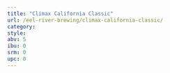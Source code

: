 ```yaml
---
title: "Climax California Classic"
url: /eel-river-brewing/climax-california-classic/
category: 
style: 
abv: 5
ibu: 0
srm: 0
upc: 0
---
```


